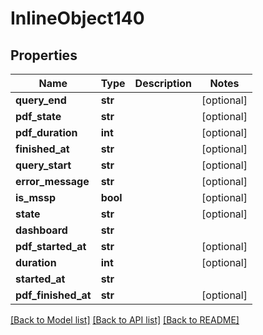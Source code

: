 # InlineObject140

## Properties
Name | Type | Description | Notes
------------ | ------------- | ------------- | -------------
**query_end** | **str** |  | [optional] 
**pdf_state** | **str** |  | [optional] 
**pdf_duration** | **int** |  | [optional] 
**finished_at** | **str** |  | [optional] 
**query_start** | **str** |  | [optional] 
**error_message** | **str** |  | [optional] 
**is_mssp** | **bool** |  | [optional] 
**state** | **str** |  | [optional] 
**dashboard** | **str** |  | 
**pdf_started_at** | **str** |  | [optional] 
**duration** | **int** |  | [optional] 
**started_at** | **str** |  | 
**pdf_finished_at** | **str** |  | [optional] 

[[Back to Model list]](../README.md#documentation-for-models) [[Back to API list]](../README.md#documentation-for-api-endpoints) [[Back to README]](../README.md)


